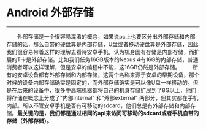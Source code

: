 # Android 外部存储 #
----------

　　外部存储是一个很容易混淆的概念，如果说pc上也要区分出外部存储和内部存储的话，那么自带的硬盘算是内部存储，U盘或者移动硬盘算是外部存储，因此我们很容易带着这样的理解去看待安卓手机，认为机身固有存储是内部存储，而扩展的T卡是外部存储。比如我们任务16GB版本的Nexus 4有16G的内部存储，普通消费者可以这样理解，但是安卓的编程中不能，这16GB仍然是外部存储。
　　所有的安卓设备都有外部存储和内部存储，这两个名称来源于安卓的早期设备，那个时候的设备内部存储确实是固定的，而外部存储确实是可以像U盘一样移动的。但是在后来的设备中，很多中高端机器都将自己的机身存储扩展到了8G以上，他们将存储在概念上分成了"内部internal" 和"外部external" 两部分，但其实都在手机内部。所以不管安卓手机是否有可移动的sdcard，他们总是有外部存储和内部存储。**最关键的是，我们都是通过相同的api来访问可移动的sdcard或者手机自带的存储（外部存储）。**